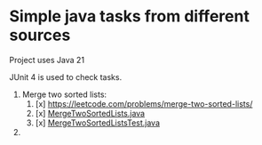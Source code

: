 # Simple java tasks from different sources
Project uses Java 21

JUnit 4 is used to check tasks.

1. Merge two sorted lists: 
   1. [x] https://leetcode.com/problems/merge-two-sorted-lists/
   2. [x] [MergeTwoSortedLists.java](src/main/java/ru/rita/simple/java/lists/MergeTwoSortedLists.java)
   3. [x] [MergeTwoSortedListsTest.java](src/test/java/ru/rita/simple/java/lists/MergeTwoSortedListsTest.java)
2. 

